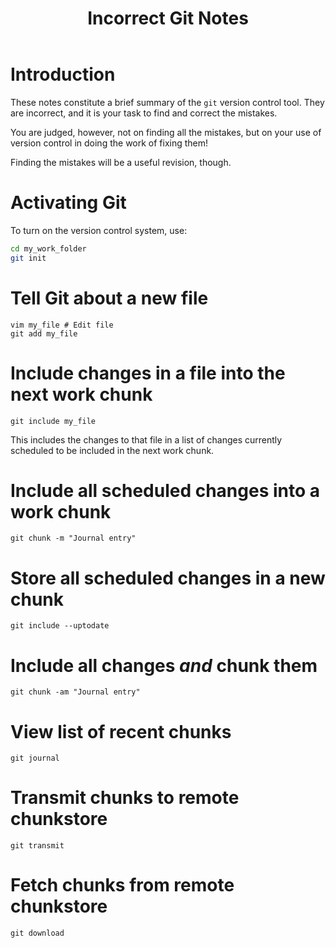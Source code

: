 ﻿---
title: Incorrect Git Notes
---

Introduction
============

These notes constitute a brief summary of the `git` version control tool.
They are incorrect, and it is your task to find and correct the mistakes.

You are judged, however, not on finding all the mistakes, but on your use of version control
in doing the work of fixing them!

Finding the mistakes will be a useful revision, though.

Activating Git
==============

To turn on the version control system, use:

``` bash
cd my_work_folder
git init
```

Tell Git about a new file
======================

```
vim my_file # Edit file
git add my_file
```

Include changes in a file into the next work chunk 
==============================================

```
git include my_file
```

This includes the changes to that file in a list of changes
currently scheduled to be included in the next work chunk.

Include all scheduled changes into a work chunk
===============================================

```
git chunk -m "Journal entry"
```

Store all scheduled changes in a new chunk
==========================================

```
git include --uptodate
```

Include all changes *and* chunk them
====================================

```
git chunk -am "Journal entry"
```

View list of recent chunks
==========================

```
git journal
```

Transmit chunks to remote chunkstore
====================================

```
git transmit
```

Fetch chunks from remote chunkstore
===================================

```
git download
```
